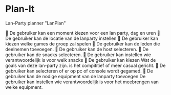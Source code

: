 # Plan-It
Lan-Party planner
"LanPlan"

	De gebruiker kan een moment kiezen voor een lan party, dag en uren
 De gebruiker kan de locatie van de lanparty instellen
	De gebruiker kan kiezen welke games de groep zal spelen
	De gebruiker kan de leden die deelnemen toevoegen.
	De gebruiker kan de host selecteren.
	De gebruiker kan de snacks selecteren.
	De gebruiker kan instellen wie verantwoordelijk is voor welk snacks
	De gebruiker kan kiezen Wat de goals van deze lan-party zijn. is het compititief of meer casual gericht.
	De gebruiker kan selecteren of er op pc of console wordt gegamed.
	De gebruiker kan de nodige equipment van de lanparty toevoegen
De gebruiker kan instellen wie verantwoordelijk is voor het meebrengen van welke equipment.


